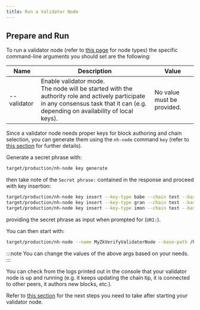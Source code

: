 ```yaml
---
title: Run a Validator Node
---
```


## Prepare and Run

To run a validator node (refer to [this page](../01-preliminaries.md#node-types.md) for node types) the specific command-line arguments you should set are the following:

| Name        | Description                                                                                                                                                                             | Value                      |
| ----------- | --------------------------------------------------------------------------------------------------------------------------------------------------------------------------------------- | -------------------------- |
| --validator | Enable validator mode.<br/> The node will be started with the authority role and actively participate in any consensus task that it can (e.g. depending on availability of local keys). | No value must be provided. |

Since a validator node needs proper keys for block authoring and chain selection, you can generate them using the `nh-node` command `key` (refer to [this section](./preliminaries#node-command-line-utilities) for further details).

Generate a secret phrase with:

```bash
target/production/nh-node key generate
```

then take note of the `Secret phrase:` contained in the response and proceed with key insertion:

```bash
target/production/nh-node key insert --key-type babe --chain test --base-path /home/your_user/validator_node_data --scheme sr25519
target/production/nh-node key insert --key-type gran --chain test --base-path /home/your_user/validator_node_data --scheme ed25519
target/production/nh-node key insert --key-type imon --chain test --base-path /home/your_user/validator_node_data --scheme sr25519
```

providing the secret phrase as input when prompted for (`URI:`).

You can then start with:

```bash
target/production/nh-node --name MyZkVerifyValidatorNode --base-path /home/your_user/validator_node_data --chain test --port 30353 --validator
```

:::note
You can change the values of the above args based on your needs.
:::

You can check from the logs printed out in the console that your validator node is up and running (e.g. it keeps updating the chain tip, it is connected to other peers, it authors new blocks, etc.).

Refer to [this section](../run_using_docker/run-validator-node#next-steps) for the next steps you need to take after starting your validator node.
